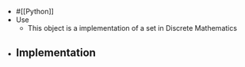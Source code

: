 - #[[Python]]
- Use
	- This object is a implementation of a set in Discrete Mathematics
- Implementation
	-